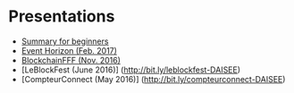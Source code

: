 # Presentations

- [Summary for beginners](https://frama.link/DAISEE-summary)
- [Event Horizon (Feb. 2017)](https://frama.link/DAISEE-EventHorizon)
- [BlockchainFFF (Nov. 2016)](http://bit.ly/IMAL2016_DAISEE) 
- [LeBlockFest (June 2016)] (http://bit.ly/leblockfest-DAISEE)
- [CompteurConnect (May 2016)] (http://bit.ly/compteurconnect-DAISEE)
